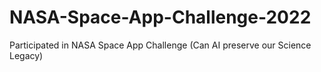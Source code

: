 # NASA-Space-App-Challenge-2022
Participated in NASA Space App Challenge (Can AI preserve our Science Legacy)
